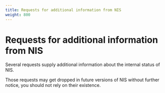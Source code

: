 ```yaml
---
title: Requests for additional information from NIS
weight: 800
---
```


 
# Requests for additional information from NIS 
Several requests supply additional information about the internal status of NIS.

 
Those requests may get dropped in future versions of NIS without further notice, you should not rely on their existence. 

 
